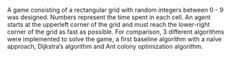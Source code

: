 A game consisting of a rectangular grid with random integers between 0 - 9
was designed. Numbers represent the time spent in each cell. An agent starts at the upperleft
corner of the grid and must reach the lower-right corner of the grid as fast as possible.
For comparison, 3 different algorithms were implemented to solve the game, a first baseline
algorithm with a naïve approach, Dijkstra’s algorithm and Ant colony optimization algorithm.
